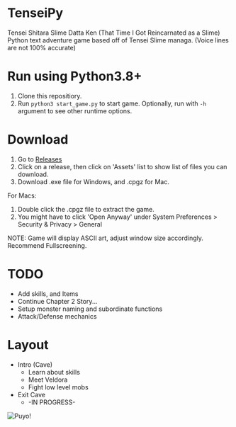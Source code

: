 # TenseiPy

Tensei Shitara Slime Datta Ken (That Time I Got Reincarnated as a Slime)
Python text adventure game based off of Tensei Slime managa. (Voice lines are not 100% accurate)

# Run using Python3.8+
1. Clone this repositiory. 
2. Run `python3 start_game.py` to start game. Optionally, run with `-h` argument to see other runtime options.

# Download
1. Go to [Releases](https://github.com/dthomas550/TenseiPy/releases) 
2. Click on a release, then click on 'Assets' list to show list of files you can download.
3. Download .exe file for Windows, and .cpgz for Mac.

For Macs:
1. Double click the .cpgz file to extract the game. 
2. You might have to click 'Open Anyway' under System Preferences > Security & Privacy > General 

NOTE: Game will display ASCII art, adjust window size accordingly. Recommend Fullscreening.

# TODO
- Add skills, and Items
- Continue Chapter 2 Story...
- Setup monster naming and subordinate functions
- Attack/Defense mechanics


# Layout
- Intro (Cave)
  - Learn about skills
  - Meet Veldora
  - Fight low level mobs
- Exit Cave
  - -IN PROGRESS-
  
  
![Puyo!](https://vignette.wikia.nocookie.net/tensei-shitara-slime-datta-ken/images/3/34/Rimuru_Slime_Anime.png/revision/latest?cb=20180922214304)

